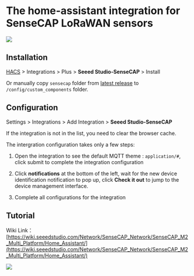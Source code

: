 # The home-assistant integration for SenseCAP LoRaWAN sensors
<img src=https://raw.githubusercontent.com/Seeed-Solution/home-assistant-SenseCAP/main/icon.png>

## Installation

[HACS](https://hacs.xyz/) > Integrations > Plus > **Seeed Studio-SenseCAP** > Install

Or manually copy `sensecap` folder from [latest release](https://github.com/Seeed-Solution/home-assistant-SenseCAP/releases/latest) to `/config/custom_components` folder.

## Configuration

Settings > Integrations > Add Integration > **Seeed Studio-SenseCAP**

If the integration is not in the list, you need to clear the browser cache.

The intergration configuration takes only a few steps:
1. Open the integration to see the default MQTT theme :  `application/#`, click submit to complete the integration configuration

2. Click **notifications** at the bottom of the left, wait for the new device identification notification to pop up, click **Check it out** to jump to the device management interface.

3. Complete all configurations for the integration


## Tutorial
Wiki Link：[https://wiki.seeedstudio.com/Network/SenseCAP_Network/SenseCAP_M2_Multi_Platform/Home_Assistant/](https://wiki.seeedstudio.com/Network/SenseCAP_Network/SenseCAP_M2_Multi_Platform/Home_Assistant/)

<img src=https://files.seeedstudio.com/wiki/IMAGES/SenseCAP/M2_homeassistant/overview.png>
